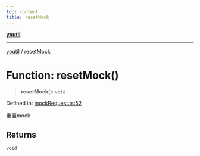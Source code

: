```yaml
---
toc: content
title: resetMock
---
```

[**youtil**](../README.md)

***

[youtil](../globals.md) / resetMock

# Function: resetMock()

> **resetMock**(): `void`

Defined in: [mockRequest.ts:52](https://github.com/sxei/youtil/blob/af6f491cb17306b7a3da8a0d38d7e2a76b38fa40/src/mockRequest.ts#L52)

重置mock

## Returns

`void`
